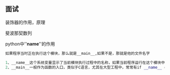 ## 面试

装饰器的作用，原理

斐波那契数列

python中''__name__''的作用

```py
如果程序当时正在执行这个模块，那么就是__main__,如果不是，那就是他的文件名字

1、__name__这个系统变量显示了当前模块执行过程中的名称，如果当前程序运行在这个模块中，__name__ 的名称就是__main__如果不是，则为这个模块的名称。 
2、__main__一般作为函数的入口，类似于C语言，尤其在大型工程中，常常有if __name__ == "__main__":来表明整个工程开始运行的入口。

```

